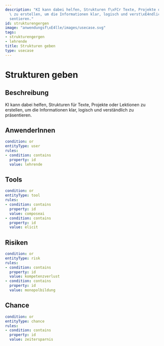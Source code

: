```yaml
---
description: "KI kann dabei helfen, Strukturen f\xFCr Texte, Projekte oder Lektionen\
  \ zu erstellen, um die Informationen klar, logisch und verst\xE4ndlich zu pr\xE4\
  sentieren."
id: strukturengergen
image: "anwendungsf\xE4lle/images/usecase.svg"
tags:
- strukturengergen
- lehrende
title: Strukturen geben
type: usecase
---
```



# Strukturen geben

## Beschreibung

KI kann dabei helfen, Strukturen für Texte, Projekte oder Lektionen zu erstellen, um die Informationen klar, logisch und verständlich zu präsentieren.

## AnwenderInnen

```yaml
condition: or
entityType: user
rules:
- condition: contains
  property: id
  value: lehrende
```



## Tools

```yaml
condition: or
entityType: tool
rules:
- condition: contains
  property: id
  value: composeai
- condition: contains
  property: id
  value: elicit
```



## Risiken

```yaml
condition: or
entityType: risk
rules:
- condition: contains
  property: id
  value: kompetenzverlust
- condition: contains
  property: id
  value: monopolbildung
```



## Chance

```yaml
condition: or
entityType: chance
rules:
- condition: contains
  property: id
  value: zeitersparnis
```

